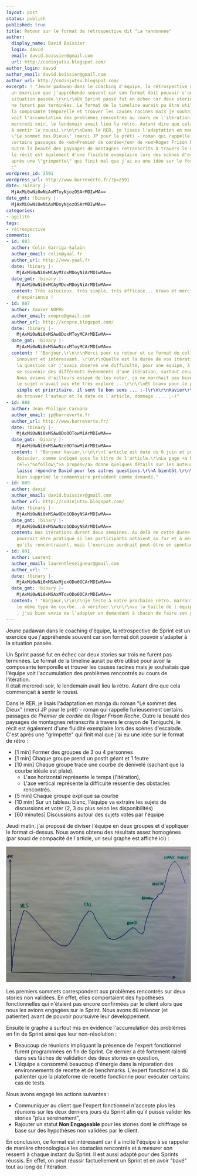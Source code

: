 ```yaml
---
layout: post
status: publish
published: true
title: Retour sur le format de rétrospective dit "La randonnée"
author:
  display_name: David Boissier
  login: david
  email: david.boissier@gmail.com
  url: http://codinjutsu.blogspot.com/
author_login: david
author_email: david.boissier@gmail.com
author_url: http://codinjutsu.blogspot.com/
excerpt: ! "Jeune padawan dans le coaching d'équipe, la rétrospective de Sprint est
  un exercice que j'appréhende souvent car son format doit pouvoir s'adapter à la
  situation passée.\r\n\r\nUn Sprint passé fut en échec car deux stories sur trois
  ne furent pas terminées. Le format de la timeline aurait pu être utilisé pour avoir
  la composante temporelle et trouver les causes racines mais je souhaitais que l'équipe
  voit l'accumulation des problèmes rencontrés au cours de l'itération.\r\nIl était
  mercredi soir, le lendemain avait lieu la rétro. Autant dire que cela commençait
  à sentir le roussi.\r\n\r\nDans le RER, je lisais l'adaptation en manga du roman
  \"Le sommet des Dieux\" (merci JP pour le prêt) - roman qui rappelle furieusement
  certains passages de <em>Premier de cordée</em> de <em>Roger Frison Roche</em>.
  Outre la beauté des paysages de montagnes retranscrits à travers le crayon de Taniguchi,
  le récit est également d'une fluidité exemplaire lors des scènes d'escalade. C'est
  après une \"grimpette\" qui finit mal que j'ai eu une idée sur le format de rétro
  :"
wordpress_id: 2591
wordpress_url: http://www.barreverte.fr/?p=2591
date: !binary |-
  MjAxMi0wNi0wNiAxMToyNjozOSArMDIwMA==
date_gmt: !binary |-
  MjAxMi0wNi0wNiAxMDoyNjozOSArMDIwMA==
categories:
- agilité
tags:
- rétrospective
comments:
- id: 883
  author: Colin Garriga-Salaün
  author_email: colin@yaal.fr
  author_url: http://www.yaal.fr
  date: !binary |-
    MjAxMi0wNi0xMCAyMToxMDoyNiArMDIwMA==
  date_gmt: !binary |-
    MjAxMi0wNi0xMCAyMDoxMDoyNiArMDIwMA==
  content: Très astucieux, très simple, très efficace... bravo et merci pour le retour
    d'expérience !
- id: 887
  author: Xavier NOPRE
  author_email: xnopre@gmail.com
  author_url: http://xnopre.blogspot.com/
  date: !binary |-
    MjAxMi0wNi0xMSAwODoxMToyMCArMDIwMA==
  date_gmt: !binary |-
    MjAxMi0wNi0xMSAwNzoxMToyMCArMDIwMA==
  content: ! "Bonjour,\r\n\r\nMerci pour ce retour et ce format de collecte d'informations
    innovant et intéressant. \r\n\r\nQuelle est la durée de vos itérations ? Je pose
    la question car j'avais observé une difficulté, pour une équipe, à parfois bien
    se souvenir des différents évènements d'une itération, surtout ceux du début.
    Nous avions d'ailleurs essayé de les noter, ça ne marchait pas bien mieux, mais
    le sujet n'avait pas été très exploré ...\r\n\r\nEt bravo pour le plan d'action,
    simple et prioritaire, il sent le bon sens ... ;-)\r\n\r\nXavier\r\n\r\nPS : difficile
    de trouver l'auteur et la date de l'article, dommage .... ;-)"
- id: 888
  author: Jean-Philippe Caruana
  author_email: jp@barreverte.fr
  author_url: http://www.barreverte.fr/
  date: !binary |-
    MjAxMi0wNi0xMSAwODo0OTowMiArMDIwMA==
  date_gmt: !binary |-
    MjAxMi0wNi0xMSAwNzo0OTowMiArMDIwMA==
  content: ! "Bonjour Xavier,\r\n\r\nl'article est daté du 6 juin et posté par David
    Boissier, comme indiqué sous le titre de l'article.\r\nLa page <a href=\"http://www.barreverte.fr/a-propos\"
    rel=\"nofollow\">a propos</a> donne quelques détails sur les auteurs.\r\n\r\nJe
    laisse répondre David pour les autres questions.\r\nA bientôt.\r\n\r\nps : j'ai
    bien supprimé le commentaire précédent comme demandé."
- id: 889
  author: david
  author_email: david.boissier@gmail.com
  author_url: http://codinjutsu.blogspot.com/
  date: !binary |-
    MjAxMi0wNi0xMSAwODo1ODoyNSArMDIwMA==
  date_gmt: !binary |-
    MjAxMi0wNi0xMSAwNzo1ODoyNSArMDIwMA==
  content: Nos itérations durent deux semaines. Au delà de cette durée, ce format
    pourrait être pratiqué si les participants notaient au fur et à mesure les difficultés
    qu'ils rencontraient, mais l'exercice perdrait peut-être en spontanéité.
- id: 891
  author: Laurent
  author_email: laurentleseigneur@gmail.com
  author_url: ''
  date: !binary |-
    MjAxMi0wNi0xMSAxMjoxODo0OCArMDIwMA==
  date_gmt: !binary |-
    MjAxMi0wNi0xMSAxMToxODo0OCArMDIwMA==
  content: ! "Bonjour,\r\n\r\nje teste à notre prochaine rétro. marrant je pense avoir
    le même type de courbe...à vérifier.\r\n\r\nvu la taille de l'équipe (4+sm+po)
    , j'ai bien envie de l'adapter en demandant à chacun de faire son graphe perso.\r\n\r\nL."
---
```

<p>Jeune padawan dans le coaching d'équipe, la rétrospective de Sprint est un exercice que j'appréhende souvent car son format doit pouvoir s'adapter à la situation passée.</p>
<p>Un Sprint passé fut en échec car deux stories sur trois ne furent pas terminées. Le format de la timeline aurait pu être utilisé pour avoir la composante temporelle et trouver les causes racines mais je souhaitais que l'équipe voit l'accumulation des problèmes rencontrés au cours de l'itération.<br />
Il était mercredi soir, le lendemain avait lieu la rétro. Autant dire que cela commençait à sentir le roussi.</p>
<p>Dans le RER, je lisais l'adaptation en manga du roman "Le sommet des Dieux" (merci JP pour le prêt) - roman qui rappelle furieusement certains passages de <em>Premier de cordée</em> de <em>Roger Frison Roche</em>. Outre la beauté des paysages de montagnes retranscrits à travers le crayon de Taniguchi, le récit est également d'une fluidité exemplaire lors des scènes d'escalade. C'est après une "grimpette" qui finit mal que j'ai eu une idée sur le format de rétro :<a id="more"></a><a id="more-2591"></a></p>
<ul>
<li>[1 min] Former des groupes de 3 ou 4 personnes</li>
<li>[1 min] Chaque groupe prend un postIt géant et 1 feutre</li>
<li>[10 min] Chaque groupe trace une courbe de dénivelé (sachant que la courbe idéale est plate).
<ul>
<li>L'axe horizontal représente le temps (l'itération),</li>
<li>L'axe vertical représente la difficulté ressentie des obstacles rencontrés.</li>
</ul>
</li>
<li>[5 min] Chaque groupe explique sa courbe</li>
<li>[10 min] Sur un tableau blanc, l'équipe va extraire les sujets de discussions et voter (2, 3 ou plus selon les disponibilités)</li>
<li>[60 minutes] Discussions autour des sujets votés par l'équipe</li>
</ul>
<p>Jeudi matin, j'ai proposé de diviser l'équipe en deux groupes et d'appliquer le format ci-dessus. Nous avons obtenu des résultats assez homogènes (par souci de compacité de l'article, un seul graphe est affiché ici) :</p>
<p><a href="/images/20120217-GatherData1.jpg"><img class="aligncenter size-full wp-image-2600" title="20120217-GatherData" src="/images/20120217-GatherData1.jpg" alt="" width="800"/></a></p>
<p>Les premiers sommets correspondent aux problèmes rencontrés sur deux stories non validées. En effet, elles comportaient des hypothèses fonctionnelles qui n'étaient pas encore confirmées par le client alors que nous les avions engagées sur le Sprint. Nous avons dû relancer (et patienter) avant de pouvoir poursuivre leur développement.</p>
<p>Ensuite le graphe a surtout mis en évidence l'accumulation des problèmes en fin de Sprint ainsi que leur non-résolution :</p>
<ul>
<li>Beaucoup de réunions impliquant la présence de l'expert fonctionnel furent programmées en fin de Sprint. Ce dernier a été fortement ralenti dans ses tâches de validation des deux stories en question,</li>
<li>L'équipe a consommé beaucoup d'énergie dans la réparation des environnements de recette et de benchmarks. L'expert fonctionnel a dû patienter que la plateforme de recette fonctionne pour exécuter certains cas de tests.</li>
</ul>
<p>Nous avons engagé les actions suivantes :</p>
<ul>
<li>Communiquer au client que l'expert fonctionnel n'accepte plus les réunions sur les deux derniers jours du Sprint afin qu'il puisse valider les stories "plus sereinement",</li>
<li>Rajouter un statut <strong>Non Engageable</strong> pour les stories dont le chiffrage se base sur des hypothèses non validées par le client.</li>
</ul>
<p>En conclusion, ce format est intéressant car il a incité l'équipe à se rappeler de manière chronologique les obstacles rencontrés et à mesurer son ressenti à chaque instant du Sprint. Il est aussi adapté pour des Sprints réussis. En effet, on peut réussir factuellement un Sprint et en avoir "bavé" tout au long de l'itération.</p>
